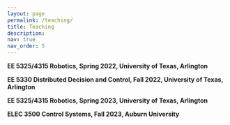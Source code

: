 ```yaml
---
layout: page
permalink: /teaching/
title: Teaching
description: 
nav: true
nav_order: 5
---
```


**EE 5325/4315 Robotics, Spring 2022,  University of Texas, Arlington**

**EE 5330 Distributed Decision and Control, Fall 2022, University of Texas, Arlington**

**EE 5325/4315 Robotics,  Spring 2023, University of Texas, Arlington**

**ELEC 3500 Control Systems, Fall 2023,  Auburn University**

